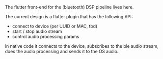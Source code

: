 The flutter front-end for the (bluetooth) DSP pipeline lives here.

The current design is a flutter plugin that has the following API:
 - connect to device (per UUID or MAC, tbd)
 - start / stop audio stream
 - control audio processing params
   
In native code it connects to the device, subscribes to the ble audio stream, does the audio processing and sends it to the OS audio.
